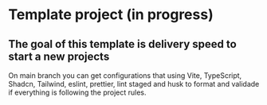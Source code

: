 # Template project (in progress)

## The goal of this template is delivery speed to start a new projects

On main branch you can get configurations that using Vite, TypeScript, Shadcn, Tailwind, eslint, prettier, lint staged and husk to format and validade if everything is following the project rules.
